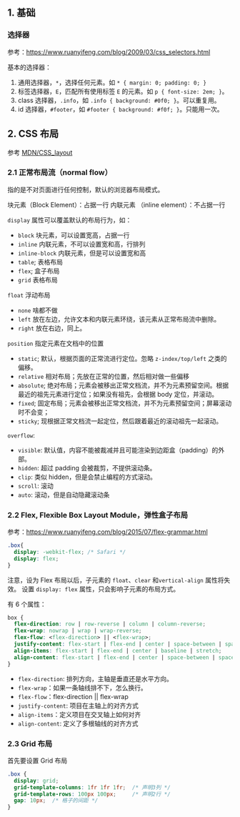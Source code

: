 
## 1. 基础
### 选择器

参考：https://www.ruanyifeng.com/blog/2009/03/css_selectors.html

基本的选择器：
1. 通用选择器，`*`，选择任何元素。如 `* { margin: 0; padding: 0; }`
2. 标签选择器，`E`，匹配所有使用标签 `E` 的元素。如 `p { font-size: 2em; }`。
3. class 选择器，`.info`，如 `.info { background: #0f0; }`。可以重复用。
4. id 选择器，`#footer`，如 `#footer { background: #f0f; }`。只能用一次。

## 2. CSS 布局
参考 [MDN/CSS_layout](https://developer.mozilla.org/zh-CN/docs/Learn/CSS/CSS_layout/Introduction)

### 2.1 正常布局流（normal flow）
指的是不对页面进行任何控制，默认的浏览器布局模式。

块元素（Block Element）：占据一行
内联元素 （inline element）：不占据一行

`display` 属性可以覆盖默认的布局行为，如：
- `block` 块元素，可以设置宽高，占据一行
- `inline` 内联元素，不可以设置宽和高，行排列
- `inline-block` 内联元素，但是可以设置宽和高
- `table`; 表格布局
- `flex`; 盒子布局
- `grid` 表格布局

`float` 浮动布局
- `none` 啥都不做
- `left` 放在左边，允许文本和内联元素环绕，该元素从正常布局流中删除。
- `right` 放在右边，同上。

`position` 指定元素在文档中的位置
- `static`; 默认，根据页面的正常流进行定位。忽略 `z-index/top/left` 之类的偏移。
- `relative` 相对布局；先放在正常的位置，然后相对做一些偏移
- `absolute`; 绝对布局；元素会被移出正常文档流，并不为元素预留空间。根据最近的祖先元素进行定位；如果没有祖先，会根据 body 定位，并滚动。
- `fixed`; 固定布局；元素会被移出正常文档流，并不为元素预留空间；屏幕滚动时不会变；
- `sticky`; 现根据正常文档流一起定位，然后跟着最近的滚动祖先一起滚动。

`overflow`:
- `visible`: 默认值，内容不能被裁减并且可能渲染到边距盒（padding）的外部。
- `hidden`: 超过 padding 会被裁剪，不提供滚动条。
- `clip`: 类似 hidden，但是会禁止编程的方式滚动。
- `scroll`: 滚动
- `auto`: 滚动，但是自动隐藏滚动条

### 2.2 Flex, Flexible Box Layout Module，弹性盒子布局

参考：https://www.ruanyifeng.com/blog/2015/07/flex-grammar.html

```css
.box{
  display: -webkit-flex; /* Safari */
  display: flex;
}
```

注意，设为 Flex 布局以后，子元素的 `float`、`clear` 和`vertical-align` 属性将失效。
设置 `display: flex` 属性，只会影响子元素的布局方式。


有 6 个属性：
```css
box {
  flex-direction: row | row-reverse | column | column-reverse;
  flex-wrap: nowrap | wrap | wrap-reverse;
  flex-flow: <flex-direction> || <flex-wrap>;
  justify-content: flex-start | flex-end | center | space-between | space-around;
  align-items: flex-start | flex-end | center | baseline | stretch;
  align-content: flex-start | flex-end | center | space-between | space-around | stretch;
}
```

- `flex-direction`: 排列方向，主轴是垂直还是水平方向。
- `flex-wrap`：如果一条轴线排不下，怎么换行。
- `flex-flow`：flex-direction || flex-wrap
- `justify-content`: 项目在主轴上的对齐方式
- `align-items`：定义项目在交叉轴上如何对齐
- `align-content`: 定义了多根轴线的对齐方式


### 2.3 Grid 布局
首先要设置 Grid 布局
```css
.box {
  display: grid;
  grid-template-columns: 1fr 1fr 1fr;  /* 声明3列 */
  grid-template-rows: 100px 100px;     /* 声明2行 */
  gap: 10px;  /* 格子的间距 */
}
```

